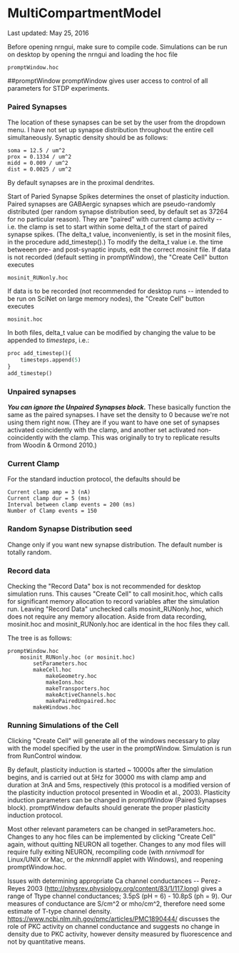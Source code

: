 # MultiCompartmentModel

Last updated: May 25, 2016

Before opening nrngui, make sure to compile code. Simulations can be run on desktop by opening the nrngui and loading the hoc file 
```
promptWindow.hoc
```
##promptWindow
promptWindow gives user access to control of all parameters for STDP experiments. 
### Paired Synapses
The location of these synapses can be set by the user from the dropdown menu. I have not set up synapse distribution throughout the entire cell simultaneously. Synaptic density should be as follows: 
```
soma = 12.5 / um^2
prox = 0.1334 / um^2
midd = 0.009 / um^2
dist = 0.0025 / um^2
```
By default synapses are in the proximal dendrites. 

Start of Paried Synapse Spikes determines the onset of plasticity induction. 
Paired synapses are GABAergic synapses which are pseudo-randomly distributed (per random synapse distribution seed, by default set as 37264 for no particular reason). They are "paired" with current clamp activity -- i.e. the clamp is set to start within some delta_t of the start of paired synapse spikes. (The delta_t value, inconveniently, is set in the mosinit files, in the procedure add_timestep().)
To modify the delta_t value i.e. the time betweeen pre- and post-synaptic inputs, edit the correct *mosinit* file. If data is not recorded (default setting in promptWindow), the "Create Cell" button executes 
```
mosinit_RUNonly.hoc
```
If data is to be recorded (not recommended for desktop runs -- intended to be run on SciNet on large memory nodes), the "Create Cell" button executes
```
mosinit.hoc
```
In both files, delta_t value can be modified by changing the value to be appended to *timesteps*, i.e.: 
```python
proc add_timestep(){
	timesteps.append(5)
}
add_timestep()
```
### Unpaired synapses
***You can ignore the Unpaired Synapses block.*** These basically function the same as the paired synapses. I have set the density to 0 because we're not using them right now. (They are if you want to have one set of synapses activated coincidently with the clamp, and another set activated non-coincidently with the clamp. This was originally to try to replicate results from Woodin & Ormond 2010.)

### Current Clamp
For the standard induction protocol, the defaults should be 
```
Current clamp amp = 3 (nA)
Current clamp dur = 5 (ms)
Interval between clamp events = 200 (ms) 
Number of Clamp events = 150
```

### Random Synapse Distribution seed
Change only if you want new synapse distribution. The default number is totally random.

### Record data
Checking the "Record Data" box is not recommended for desktop simulation runs. This causes "Create Cell" to call mosinit.hoc, which calls for significant memory allocation to record variables after the simulation run. Leaving "Record Data" unchecked calls mosinit_RUNonly.hoc, which does not require any memory allocation. Aside from data recording, mosinit.hoc and mosinit_RUNonly.hoc are identical in the hoc files they call. 

The tree is as follows: 
```
promptWindow.hoc
	mosinit_RUNonly.hoc (or mosinit.hoc)
		setParameters.hoc
		makeCell.hoc
			makeGeometry.hoc
			makeIons.hoc
			makeTransporters.hoc
			makeActiveChannels.hoc
			makePairedUnpaired.hoc
		makeWindows.hoc
```

### Running Simulations of the Cell
Clicking "Create Cell" will generate all of the windows necessary to play with the model specified by the user in the promptWindow. Simulation is run from RunControl window. 

By default, plasticity induction is started ~ 10000s after the simulation begins, and is carried out at 5Hz for 30000 ms with clamp amp and duration at 3nA and 5ms, respectively (this protocol is a modified version of the plasticity induction protocol presented in Woodin et al., 2003). Plasticity induction parameters can be changed in promptWindow (Paired Synapses block). promptWindow defaults should generate the proper plasticity induction protocol.

Most other relevant parameters can be changed in setParameters.hoc. Changes to any hoc files can be implemented by clicking "Create Cell" again, without quitting NEURON all together. Changes to any mod files will require fully exiting NEURON, recompiling code (with *nrnivmodl* for Linux/UNIX or Mac, or the *mknrndll* applet with Windows), and reopening promptWindow.hoc. 




Issues with determining appropriate Ca channel conductances -- 
	Perez-Reyes 2003 (http://physrev.physiology.org/content/83/1/117.long) gives a range of Ttype channel conductances; 3.5pS (pH = 6) - 10.8pS (ph = 9). Our measures of conductance are S/cm^2 or mho/cm^2, therefore need some estimate of T-type channel density. 
	https://www.ncbi.nlm.nih.gov/pmc/articles/PMC1890444/ discusses the role of PKC activity on channel conductance and suggests no change in density due to PKC activity, however density measured by fluorescence and not by quantitative means. 

